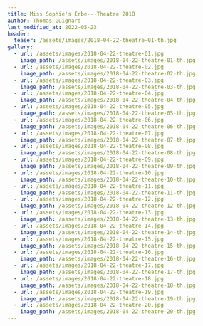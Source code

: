 ```yaml
---
title: Miss Sophie's Erbe---Theatre 2018
author: Thomas Guignard
last_modified_at: 2022-05-23
header:
  teaser: /assets/images/2018-04-22-theatre-01-th.jpg
gallery:
  - url: /assets/images/2018-04-22-theatre-01.jpg
    image_path: /assets/images/2018-04-22-theatre-01-th.jpg
  - url: /assets/images/2018-04-22-theatre-02.jpg
    image_path: /assets/images/2018-04-22-theatre-02-th.jpg
  - url: /assets/images/2018-04-22-theatre-03.jpg
    image_path: /assets/images/2018-04-22-theatre-03-th.jpg
  - url: /assets/images/2018-04-22-theatre-04.jpg
    image_path: /assets/images/2018-04-22-theatre-04-th.jpg
  - url: /assets/images/2018-04-22-theatre-05.jpg
    image_path: /assets/images/2018-04-22-theatre-05-th.jpg
  - url: /assets/images/2018-04-22-theatre-06.jpg
    image_path: /assets/images/2018-04-22-theatre-06-th.jpg
  - url: /assets/images/2018-04-22-theatre-07.jpg
    image_path: /assets/images/2018-04-22-theatre-07-th.jpg
  - url: /assets/images/2018-04-22-theatre-08.jpg
    image_path: /assets/images/2018-04-22-theatre-08-th.jpg
  - url: /assets/images/2018-04-22-theatre-09.jpg
    image_path: /assets/images/2018-04-22-theatre-09-th.jpg
  - url: /assets/images/2018-04-22-theatre-10.jpg
    image_path: /assets/images/2018-04-22-theatre-10-th.jpg
  - url: /assets/images/2018-04-22-theatre-11.jpg
    image_path: /assets/images/2018-04-22-theatre-11-th.jpg
  - url: /assets/images/2018-04-22-theatre-12.jpg
    image_path: /assets/images/2018-04-22-theatre-12-th.jpg
  - url: /assets/images/2018-04-22-theatre-13.jpg
    image_path: /assets/images/2018-04-22-theatre-13-th.jpg
  - url: /assets/images/2018-04-22-theatre-14.jpg
    image_path: /assets/images/2018-04-22-theatre-14-th.jpg
  - url: /assets/images/2018-04-22-theatre-15.jpg
    image_path: /assets/images/2018-04-22-theatre-15-th.jpg
  - url: /assets/images/2018-04-22-theatre-16.jpg
    image_path: /assets/images/2018-04-22-theatre-16-th.jpg
  - url: /assets/images/2018-04-22-theatre-17.jpg
    image_path: /assets/images/2018-04-22-theatre-17-th.jpg
  - url: /assets/images/2018-04-22-theatre-18.jpg
    image_path: /assets/images/2018-04-22-theatre-18-th.jpg
  - url: /assets/images/2018-04-22-theatre-19.jpg
    image_path: /assets/images/2018-04-22-theatre-19-th.jpg
  - url: /assets/images/2018-04-22-theatre-20.jpg
    image_path: /assets/images/2018-04-22-theatre-20-th.jpg
---
```

